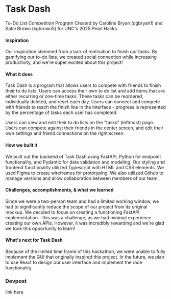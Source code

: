 # Task Dash

To-Do List Competition Program
Created by Caroline Bryan (cgbryan1) and Katie Brown (kgbrown5) for UNC's 2025 Pearl Hacks.

#### Inspiration

Our inspiration stemmed from a lack of motivation to finish our tasks. By gamifying our to-do lists, we created social connection while increasing productivity, and we're super excited about this project!

#### What it does

Task Dash is a program that allows users to compete with friends to finish their to do lists. Users can access their own to do list and add items that are either recurring or one-time tasks. These tasks can be reordered, individually deleted, and reset each day. Users can connect and compete with friends to reach the finish line in the interface - progress is represented by the percentage of tasks each user has completed.

Users can view and edit their to do lists on the "tasks" (leftmost) page. Users can compete against their friends in the center screen, and edit their own settings and friend connections on the right screen.

#### How we built it

We built out the backend of Task Dash using FastAPI, Python for endpoint functionality, and Pydantic for data validation and modeling. Our styling and frontend functionality utilized Typescript with HTML and CSS elements.
We used Figma to create wireframes for prototyping. We also utilized Github to manage versions and allow collaboration between members of our team.

#### Challenges, accomplishments, & what we learned

Since we were a two-person team and had a limited working window, we had to significantly reduce the scope of our project from its original mockup. We decided to focus on creating a functioning FastAPI implementation - this was a challenge, as we had minimal experience creating our own APIs. However, it was incredibly rewarding and we're glad we took this opportunity to learn!

#### What's next for Task Dash

Because of the limited time frame of this hackathon, we were unable to fully implement the GUI that originally inspired this project. In the future, we plan to use React to design our user interface and implement the race functionality.

### Devpost

link here

